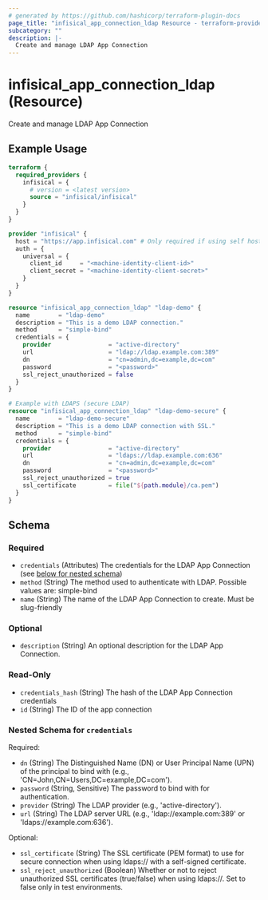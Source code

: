 ```yaml
---
# generated by https://github.com/hashicorp/terraform-plugin-docs
page_title: "infisical_app_connection_ldap Resource - terraform-provider-infisical"
subcategory: ""
description: |-
  Create and manage LDAP App Connection
---
```


# infisical_app_connection_ldap (Resource)

Create and manage LDAP App Connection

## Example Usage

```terraform
terraform {
  required_providers {
    infisical = {
      # version = <latest version>
      source = "infisical/infisical"
    }
  }
}

provider "infisical" {
  host = "https://app.infisical.com" # Only required if using self hosted instance of Infisical, default is https://app.infisical.com
  auth = {
    universal = {
      client_id     = "<machine-identity-client-id>"
      client_secret = "<machine-identity-client-secret>"
    }
  }
}

resource "infisical_app_connection_ldap" "ldap-demo" {
  name        = "ldap-demo"
  description = "This is a demo LDAP connection."
  method      = "simple-bind"
  credentials = {
    provider                = "active-directory"
    url                     = "ldap://ldap.example.com:389"
    dn                      = "cn=admin,dc=example,dc=com"
    password                = "<password>"
    ssl_reject_unauthorized = false
  }
}

# Example with LDAPS (secure LDAP)
resource "infisical_app_connection_ldap" "ldap-demo-secure" {
  name        = "ldap-demo-secure"
  description = "This is a demo LDAP connection with SSL."
  method      = "simple-bind"
  credentials = {
    provider                = "active-directory"
    url                     = "ldaps://ldap.example.com:636"
    dn                      = "cn=admin,dc=example,dc=com"
    password                = "<password>"
    ssl_reject_unauthorized = true
    ssl_certificate         = file("${path.module}/ca.pem")
  }
}
```

<!-- schema generated by tfplugindocs -->
## Schema

### Required

- `credentials` (Attributes) The credentials for the LDAP App Connection (see [below for nested schema](#nestedatt--credentials))
- `method` (String) The method used to authenticate with LDAP. Possible values are: simple-bind
- `name` (String) The name of the LDAP App Connection to create. Must be slug-friendly

### Optional

- `description` (String) An optional description for the LDAP App Connection.

### Read-Only

- `credentials_hash` (String) The hash of the LDAP App Connection credentials
- `id` (String) The ID of the app connection

<a id="nestedatt--credentials"></a>
### Nested Schema for `credentials`

Required:

- `dn` (String) The Distinguished Name (DN) or User Principal Name (UPN) of the principal to bind with (e.g., 'CN=John,CN=Users,DC=example,DC=com').
- `password` (String, Sensitive) The password to bind with for authentication.
- `provider` (String) The LDAP provider (e.g., 'active-directory').
- `url` (String) The LDAP server URL (e.g., 'ldap://example.com:389' or 'ldaps://example.com:636').

Optional:

- `ssl_certificate` (String) The SSL certificate (PEM format) to use for secure connection when using ldaps:// with a self-signed certificate.
- `ssl_reject_unauthorized` (Boolean) Whether or not to reject unauthorized SSL certificates (true/false) when using ldaps://. Set to false only in test environments.
